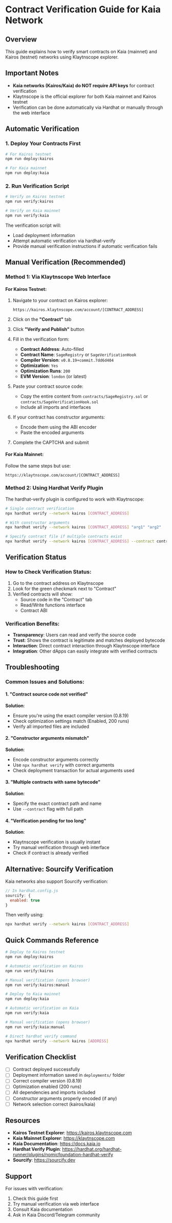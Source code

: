 # Contract Verification Guide for Kaia Network

## Overview
This guide explains how to verify smart contracts on Kaia (mainnet) and Kairos (testnet) networks using Klaytnscope explorer.

## Important Notes
- **Kaia networks (Kairos/Kaia) do NOT require API keys** for contract verification
- Klaytnscope is the official explorer for both Kaia mainnet and Kairos testnet
- Verification can be done automatically via Hardhat or manually through the web interface

## Automatic Verification

### 1. Deploy Your Contracts First
```bash
# For Kairos testnet
npm run deploy:kairos

# For Kaia mainnet
npm run deploy:kaia
```

### 2. Run Verification Script
```bash
# Verify on Kairos testnet
npm run verify:kairos

# Verify on Kaia mainnet
npm run verify:kaia
```

The verification script will:
- Load deployment information
- Attempt automatic verification via hardhat-verify
- Provide manual verification instructions if automatic verification fails

## Manual Verification (Recommended)

### Method 1: Via Klaytnscope Web Interface

#### For Kairos Testnet:
1. Navigate to your contract on Kairos explorer:
   ```
   https://kairos.klaytnscope.com/account/[CONTRACT_ADDRESS]
   ```

2. Click on the **"Contract"** tab

3. Click **"Verify and Publish"** button

4. Fill in the verification form:
   - **Contract Address**: Auto-filled
   - **Contract Name**: `SageRegistry` or `SageVerificationHook`
   - **Compiler Version**: `v0.8.19+commit.7dd6d404`
   - **Optimization**: `Yes`
   - **Optimization Runs**: `200`
   - **EVM Version**: `london` (or latest)

5. Paste your contract source code:
   - Copy the entire content from `contracts/SageRegistry.sol` or `contracts/SageVerificationHook.sol`
   - Include all imports and interfaces

6. If your contract has constructor arguments:
   - Encode them using the ABI encoder
   - Paste the encoded arguments

7. Complete the CAPTCHA and submit

#### For Kaia Mainnet:
Follow the same steps but use:
```
https://klaytnscope.com/account/[CONTRACT_ADDRESS]
```

### Method 2: Using Hardhat Verify Plugin

The hardhat-verify plugin is configured to work with Klaytnscope:

```bash
# Single contract verification
npx hardhat verify --network kairos [CONTRACT_ADDRESS]

# With constructor arguments
npx hardhat verify --network kairos [CONTRACT_ADDRESS] "arg1" "arg2"

# Specify contract file if multiple contracts exist
npx hardhat verify --network kairos [CONTRACT_ADDRESS] --contract contracts/SageRegistry.sol:SageRegistry
```

## Verification Status

### How to Check Verification Status:
1. Go to the contract address on Klaytnscope
2. Look for the green checkmark  next to "Contract"
3. Verified contracts will show:
   - Source code in the "Contract" tab
   - Read/Write functions interface
   - Contract ABI

### Verification Benefits:
- **Transparency**: Users can read and verify the source code
- **Trust**: Shows the contract is legitimate and matches deployed bytecode
- **Interaction**: Direct contract interaction through Klaytnscope interface
- **Integration**: Other dApps can easily integrate with verified contracts

## Troubleshooting

### Common Issues and Solutions:

#### 1. "Contract source code not verified"
**Solution**: 
- Ensure you're using the exact compiler version (0.8.19)
- Check optimization settings match (Enabled, 200 runs)
- Verify all imported files are included

#### 2. "Constructor arguments mismatch"
**Solution**:
- Encode constructor arguments correctly
- Use `npx hardhat verify` with correct arguments
- Check deployment transaction for actual arguments used

#### 3. "Multiple contracts with same bytecode"
**Solution**:
- Specify the exact contract path and name
- Use `--contract` flag with full path

#### 4. "Verification pending for too long"
**Solution**:
- Klaytnscope verification is usually instant
- Try manual verification through web interface
- Check if contract is already verified

## Alternative: Sourcify Verification

Kaia networks also support Sourcify verification:

```javascript
// In hardhat.config.js
sourcify: {
  enabled: true
}
```

Then verify using:
```bash
npx hardhat verify --network kairos [CONTRACT_ADDRESS]
```

## Quick Commands Reference

```bash
# Deploy to Kairos testnet
npm run deploy:kairos

# Automatic verification on Kairos
npm run verify:kairos

# Manual verification (opens browser)
npm run verify:kairos:manual

# Deploy to Kaia mainnet
npm run deploy:kaia

# Automatic verification on Kaia
npm run verify:kaia

# Manual verification (opens browser)
npm run verify:kaia:manual

# Direct hardhat verify command
npx hardhat verify --network kairos [ADDRESS]
```

## Verification Checklist

- [ ] Contract deployed successfully
- [ ] Deployment information saved in `deployments/` folder
- [ ] Correct compiler version (0.8.19)
- [ ] Optimization enabled (200 runs)
- [ ] All dependencies and imports included
- [ ] Constructor arguments properly encoded (if any)
- [ ] Network selection correct (kairos/kaia)

## Resources

- **Kairos Testnet Explorer**: https://kairos.klaytnscope.com
- **Kaia Mainnet Explorer**: https://klaytnscope.com
- **Kaia Documentation**: https://docs.kaia.io
- **Hardhat Verify Plugin**: https://hardhat.org/hardhat-runner/plugins/nomicfoundation-hardhat-verify
- **Sourcify**: https://sourcify.dev

## Support

For issues with verification:
1. Check this guide first
2. Try manual verification via web interface
3. Consult Kaia documentation
4. Ask in Kaia Discord/Telegram community